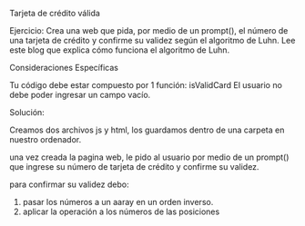 Tarjeta de crédito válida

Ejercicio: 
Crea una web que pida, por medio de un prompt(), el número de una tarjeta de crédito y confirme su validez según el algoritmo de Luhn. Lee este blog que explica cómo funciona el algoritmo de Luhn.

Consideraciones Específicas

Tu código debe estar compuesto por 1 función: isValidCard
El usuario no debe poder ingresar un campo vacío.

Solución:

Creamos dos archivos js y html, los guardamos dentro de una carpeta en nuestro ordenador.

una vez creada la pagina web, le pido al usuario por medio de un prompt() que ingrese su número de tarjeta de crédito y confirme su validez. 

para confirmar su validez debo:
1) pasar los números a un aaray en un orden inverso.  
2) aplicar la operación a los números de las posiciones    


